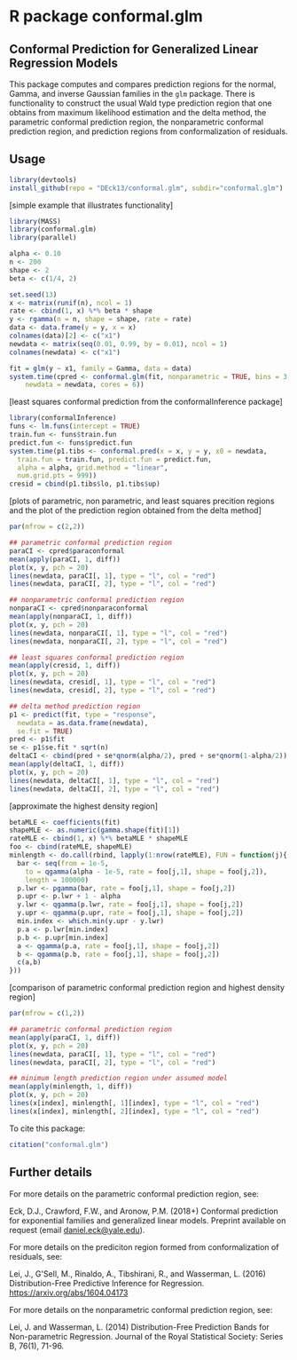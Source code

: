 # R package conformal.glm 

## Conformal Prediction for Generalized Linear Regression Models

This package computes and compares prediction regions for the normal, Gamma, 
and inverse Gaussian families in the `glm` package.  There is 
functionality to construct the usual Wald type prediction region that one 
obtains from maximum likelihood estimation and the delta method, the 
parametric conformal prediction region, the nonparametric conformal 
prediction region, and prediction regions from conformalization of residuals. 


## Usage 

```r
library(devtools)
install_github(repo = "DEck13/conformal.glm", subdir="conformal.glm")
```

[simple example that illustrates functionality]
```r
library(MASS)
library(conformal.glm)
library(parallel)

alpha <- 0.10
n <- 200
shape <- 2
beta <- c(1/4, 2)

set.seed(13)
x <- matrix(runif(n), ncol = 1)
rate <- cbind(1, x) %*% beta * shape
y <- rgamma(n = n, shape = shape, rate = rate)
data <- data.frame(y = y, x = x)
colnames(data)[2] <- c("x1")
newdata <- matrix(seq(0.01, 0.99, by = 0.01), ncol = 1)
colnames(newdata) <- c("x1")

fit = glm(y ~ x1, family = Gamma, data = data) 
system.time(cpred <- conformal.glm(fit, nonparametric = TRUE, bins = 3, 
	newdata = newdata, cores = 6))
```

[least squares conformal prediction from the conformalInference package]
```r
library(conformalInference)
funs <- lm.funs(intercept = TRUE)
train.fun <- funs$train.fun
predict.fun <- funs$predict.fun
system.time(p1.tibs <- conformal.pred(x = x, y = y, x0 = newdata, 
  train.fun = train.fun, predict.fun = predict.fun, 
  alpha = alpha, grid.method = "linear",
  num.grid.pts = 999))
cresid = cbind(p1.tibs$lo, p1.tibs$up)
```

[plots of parametric, non parametric, and least squares precition regions and the plot of the prediction region obtained from the delta method]
```r
par(mfrow = c(2,2))

## parametric conformal prediction region
paraCI <- cpred$paraconformal
mean(apply(paraCI, 1, diff))
plot(x, y, pch = 20)
lines(newdata, paraCI[, 1], type = "l", col = "red")
lines(newdata, paraCI[, 2], type = "l", col = "red")

## nonparametric conformal prediction region
nonparaCI <- cpred$nonparaconformal
mean(apply(nonparaCI, 1, diff))
plot(x, y, pch = 20)
lines(newdata, nonparaCI[, 1], type = "l", col = "red")
lines(newdata, nonparaCI[, 2], type = "l", col = "red")

## least squares conformal prediction region
mean(apply(cresid, 1, diff))
plot(x, y, pch = 20)
lines(newdata, cresid[, 1], type = "l", col = "red")
lines(newdata, cresid[, 2], type = "l", col = "red")

## delta method prediction region
p1 <- predict(fit, type = "response", 
  newdata = as.data.frame(newdata), 
  se.fit = TRUE)
pred <- p1$fit
se <- p1$se.fit * sqrt(n)
deltaCI <- cbind(pred + se*qnorm(alpha/2), pred + se*qnorm(1-alpha/2))
mean(apply(deltaCI, 1, diff))
plot(x, y, pch = 20)
lines(newdata, deltaCI[, 1], type = "l", col = "red")
lines(newdata, deltaCI[, 2], type = "l", col = "red")
```

[approximate the highest density region]
```r
betaMLE <- coefficients(fit)
shapeMLE <- as.numeric(gamma.shape(fit)[1])
rateMLE <- cbind(1, x) %*% betaMLE * shapeMLE
foo <- cbind(rateMLE, shapeMLE)
minlength <- do.call(rbind, lapply(1:nrow(rateMLE), FUN = function(j){
  bar <- seq(from = 1e-5, 
    to = qgamma(alpha - 1e-5, rate = foo[j,1], shape = foo[j,2]), 
    length = 100000)
  p.lwr <- pgamma(bar, rate = foo[j,1], shape = foo[j,2])
  p.upr <- p.lwr + 1 - alpha
  y.lwr <- qgamma(p.lwr, rate = foo[j,1], shape = foo[j,2])
  y.upr <- qgamma(p.upr, rate = foo[j,1], shape = foo[j,2])
  min.index <- which.min(y.upr - y.lwr)
  p.a <- p.lwr[min.index]
  p.b <- p.upr[min.index]
  a <- qgamma(p.a, rate = foo[j,1], shape = foo[j,2])
  b <- qgamma(p.b, rate = foo[j,1], shape = foo[j,2])
  c(a,b)
}))
```


[comparison of parametric conformal prediction region and highest density region]
```r
par(mfrow = c(1,2))

## parametric conformal prediction region
mean(apply(paraCI, 1, diff))
plot(x, y, pch = 20)
lines(newdata, paraCI[, 1], type = "l", col = "red")
lines(newdata, paraCI[, 2], type = "l", col = "red")

## minimum length prediction region under assumed model
mean(apply(minlength, 1, diff))
plot(x, y, pch = 20)
lines(x[index], minlength[, 1][index], type = "l", col = "red")
lines(x[index], minlength[, 2][index], type = "l", col = "red")
```


To cite this package:
```r
citation("conformal.glm")
```


## Further details

For more details on the parametric conformal prediction region, see:

  Eck, D.J., Crawford, F.W., and Aronow, P.M. (2018+)
  Conformal prediction for exponential families and generalized linear models.
  Preprint available on request (email daniel.eck@yale.edu).

For more details on the prediciton region formed from conformalization of 
residuals, see:

  Lei, J., G'Sell, M., Rinaldo, A., Tibshirani, R., and Wasserman, L. (2016)
  Distribution-Free Predictive Inference for Regression. 
  https://arxiv.org/abs/1604.04173

For more details on the nonparametric conformal prediction region, see:

  Lei, J. and Wasserman, L. (2014)
  Distribution-Free Prediction Bands for Non-parametric Regression. 
  Journal of the Royal Statistical Society: Series B, 76(1), 71-96.

